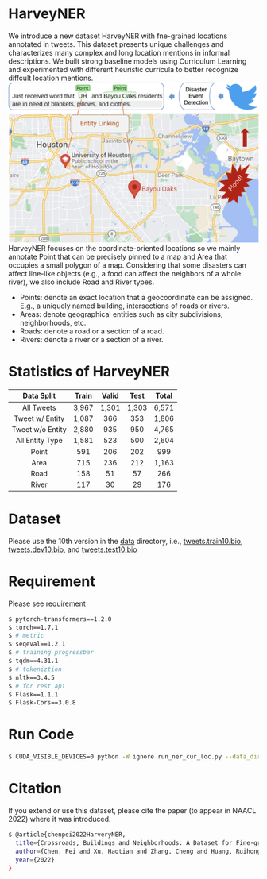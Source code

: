 # HarveyNER
We introduce a new dataset HarveyNER with fne-grained locations annotated in tweets. This dataset presents unique challenges and characterizes many complex and long location mentions in informal descriptions. We built strong baseline models using Curriculum Learning and experimented with different heuristic curricula to better recognize diffcult location mentions. 
![alt](tweet_example.png)
HarveyNER focuses on the coordinate-oriented locations so we mainly annotate Point that can be precisely pinned to a map and Area that occupies a small polygon of a map. Considering that some disasters can affect line-like objects (e.g., a food can affect the neighbors of a whole river), we also include Road and River types.
* Points: denote an exact location that a geocoordinate can be assigned. E.g., a uniquely named building, intersections of roads or rivers.
* Areas: denote geographical entities such as city subdivisions, neighborhoods, etc.
* Roads: denote a road or a section of a road.
* Rivers: denote a river or a section of a river.

# Statistics of HarveyNER
|    Data Split    | Train | Valid |  Test | Total |
|:----------------:|:-----:|:-----:|:-----:|:-----:|
|    All Tweets    | 3,967 | 1,301 | 1,303 | 6,571 |
|  Tweet w/ Entity | 1,087 |  366  |  353  | 1,806 |
| Tweet w/o Entity | 2,880 |  935  |  950  | 4,765 |
|  All Entity Type | 1,581 |  523  |  500  | 2,604 |
|       Point      |  591  |  206  |  202  |  999  |
|       Area       |  715  |  236  |  212  | 1,163 |
|       Road       |  158  |   51  |   57  |  266  |
|       River      |  117  |   30  |   29  |  176  |

# Dataset
Please use the 10th version in the [data](https://github.com/brickee/HarveyNER/tree/main/data/tweets) directory, i.e., [tweets.train10.bio](https://github.com/brickee/HarveyNER/blob/main/data/tweets/tweets.train10.bio), [tweets.dev10.bio](https://github.com/brickee/HarveyNER/blob/main/data/tweets/tweets.dev10.bio), and [tweets.test10.bio](https://github.com/brickee/HarveyNER/blob/main/data/tweets/tweets.test10.bio)

# Requirement
Please see [requirement](https://github.com/brickee/HarveyNER/blob/main/requirements.txt)
```sh
$ pytorch-transformers==1.2.0
$ torch==1.7.1
$ # metric
$ seqeval==1.2.1
$ # training progressbar
$ tqdm==4.31.1
$ # tokeniztion
$ nltk==3.4.5
$ # for rest api
$ Flask==1.1.1
$ Flask-Cors==3.0.8
```

# Run Code
```sh
$ CUDA_VISIBLE_DEVICES=0 python -W ignore run_ner_cur_loc.py --data_dir=data/tweets --bert_model=bert-base-uncased --task_name=ner --max_seq_length=48 --num_train_epochs=50 --learning_rate=5e-5 --bert_lr=5e-5 --train_batch_size=32 --eval_batch_size=32 --do_train --do_eval --do_predict --seed=42  --do_lower_case --warmup_proportion=0.1 --curriculum=commonness --netural --ordered --complexity_lambda=0.6 --maximum_lambda=1 --anti

```

# Citation
If you extend or use this dataset, please cite the paper (to appear in NAACL 2022) where it was introduced.
```sh
$ @article{chenpei2022HarveryNER,
  title={Crossroads, Buildings and Neighborhoods: A Dataset for Fine-grained Location Recognition},
  author={Chen, Pei and Xu, Haotian and Zhang, Cheng and Huang, Ruihong},
  year={2022}
}
```
